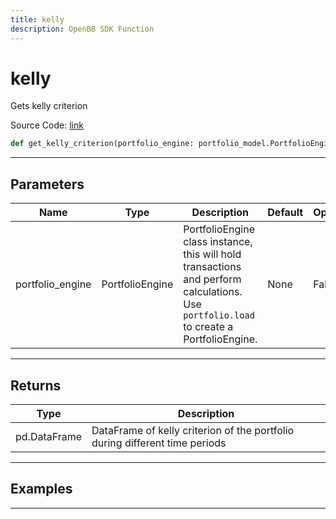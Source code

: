 ```yaml
---
title: kelly
description: OpenBB SDK Function
---
```


# kelly

Gets kelly criterion

Source Code: [link](https://github.com/OpenBB-finance/OpenBBTerminal/tree/main/openbb_terminal/portfolio/portfolio_model.py#L1449)

```python
def get_kelly_criterion(portfolio_engine: portfolio_model.PortfolioEngine) -> None
```
---

## Parameters

| Name | Type | Description | Default | Optional |
| ---- | ---- | ----------- | ------- | -------- |
| portfolio_engine | PortfolioEngine | PortfolioEngine class instance, this will hold transactions and perform calculations.<br/>Use `portfolio.load` to create a PortfolioEngine. | None | False |

---

## Returns

| Type | Description |
| ---- | ----------- |
| pd.DataFrame | DataFrame of kelly criterion of the portfolio during different time periods |

---

## Examples

---

